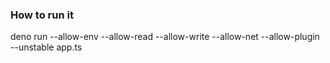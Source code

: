 ### How to run it

deno run --allow-env --allow-read --allow-write --allow-net --allow-plugin --unstable app.ts


<!-- docker run -it --init -p 1993:1993 -v $PWD:/app hayd/alpine-deno:1.2.3 run --allow-env --allow-read --allow-write --allow-net --allow-plugin --unstable app.ts -->